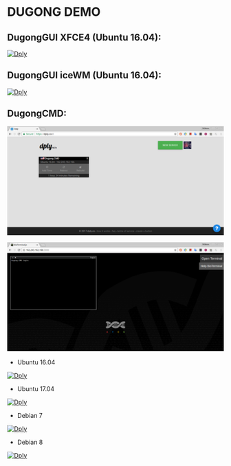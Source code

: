 # DUGONG DEMO

## DugongGUI XFCE4 (Ubuntu 16.04):

[![Dply](https://dply.co/b.svg)](https://dply.co/b/mekdDIAk)

## DugongGUI iceWM (Ubuntu 16.04):

[![Dply](https://dply.co/b.svg)](https://dply.co/b/otXUqcIX) 

## DugongCMD:

![Dply](https://raw.githubusercontent.com/DugongBioinformatics/Dply/master/.misc/Screenshot%20from%202017-08-06%2017-41-55.png)

![Dply](https://raw.githubusercontent.com/DugongBioinformatics/Dply/master/.misc/Screenshot%20from%202017-08-06%2017-41-41.png)


- Ubuntu 16.04

[![Dply](https://dply.co/b.svg)](https://dply.co/b/UUwUvOO8) 

- Ubuntu 17.04

[![Dply](https://dply.co/b.svg)](https://dply.co/b/v7OzjWr5) 

- Debian 7

[![Dply](https://dply.co/b.svg)](https://dply.co/b/ojgbiQMO) 

- Debian 8

[![Dply](https://dply.co/b.svg)](https://dply.co/b/tLUag3SO) 
